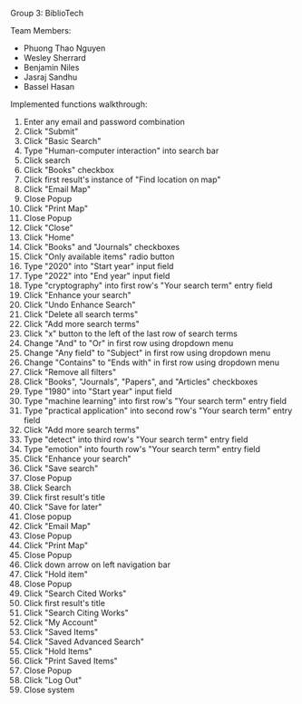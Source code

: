 Group 3: BiblioTech

Team Members:
- Phuong Thao Nguyen
- Wesley Sherrard
- Benjamin Niles
- Jasraj Sandhu
- Bassel Hasan

Implemented functions walkthrough:
1. Enter any email and password combination 
2. Click "Submit"
3. Click "Basic Search"
4. Type "Human-computer interaction" into search bar
5. Click search
6. Click "Books" checkbox
7. Click first result's instance of "Find location on map"
8. Click "Email Map"
9. Close Popup
10. Click "Print Map"
11. Close Popup
12. Click "Close"
13. Click "Home"
14. Click "Books" and "Journals" checkboxes
15. Click "Only available items" radio button
16. Type "2020" into "Start year" input field
17. Type "2022" into "End year" input field
18. Type "cryptography" into first row's "Your search term" entry field
19. Click "Enhance your search"
20. Click "Undo Enhance Search"
21. Click "Delete all search terms"
22. Click "Add more search terms"
23. Click "x" button to the left of the last row of search terms
24. Change "And" to "Or" in first row using dropdown menu
25. Change "Any field" to "Subject" in first row using dropdown menu
26. Change "Contains" to "Ends with" in first row using dropdown menu
27. Click "Remove all filters"
28. Click "Books", "Journals", "Papers", and "Articles" checkboxes
29. Type "1980" into "Start year" input field
30. Type "machine learning" into first row's "Your search term" entry field
31. Type "practical application" into second row's "Your search term" entry field
32. Click "Add more search terms"
33. Type "detect" into third row's "Your search term" entry field
34. Type "emotion" into fourth row's "Your search term" entry field
35. Click "Enhance your search"
36. Click "Save search"
37. Close Popup
38. Click Search
39. Click first result's title
40. Click "Save for later"
41. Close popup
42. Click "Email Map"
43. Close Popup
44. Click "Print Map"
45. Close Popup
46. Click down arrow on left navigation bar
47. Click "Hold item"
48. Close Popup
49. Click "Search Cited Works"
50. Click first result's title
51. Click "Search Citing Works"
52. Click "My Account"
53. Click "Saved Items"
54. Click "Saved Advanced Search"
55. Click "Hold Items"
56. Click "Print Saved Items"
57. Close Popup
58. Click "Log Out"
59. Close system